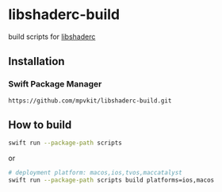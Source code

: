 # libshaderc-build

build scripts for [libshaderc](https://github.com/google/shaderc)

## Installation

### Swift Package Manager

```
https://github.com/mpvkit/libshaderc-build.git
```

## How to build

```bash
swift run --package-path scripts
```

or 

```bash
# deployment platform: macos,ios,tvos,maccatalyst
swift run --package-path scripts build platforms=ios,macos
```